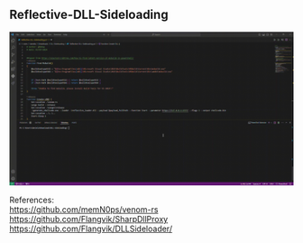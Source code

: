 ## Reflective-DLL-Sideloading

![demo](https://raw.githubusercontent.com/Ab4y98/Reflective-DLL-Sideloading/main/gif/2024-07-03_22-48-52.gif?token=GHSAT0AAAAAACO3G6G5UY56BRLHXETQSUVYZUFV2SQ)

References:  
https://github.com/memN0ps/venom-rs  
https://github.com/Flangvik/SharpDllProxy  
https://github.com/Flangvik/DLLSideloader/  